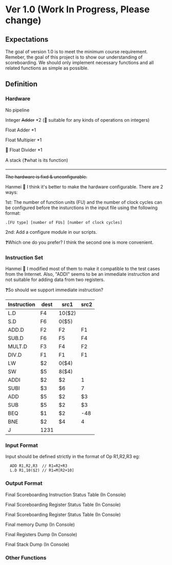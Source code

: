 # Ver 1.0 (Work In Progress, Please change)

## Expectations

The goal of version 1.0 is to meet the minimum course requirement. Remeber, the goal of this project is to show our understanding of scoreboarding. We should only implement necessary functions and all related functions as simple as possible.

## Definition

### Hardware
No pipeline

Integer ~~Adder~~ *2 (📝 suitable for any kinds of operations on integers)

Float Adder *1

Float Multipier *1

📝 Float Divider *1

A stack (❓what is its function)


---

~~The hardware is fixd & unconfigurable.~~

Hanmei 📝 I think it's better to make the hardware configurable. There are 2 ways:

1st: The number of function units (FU) and the number of clock cycles can be configured before the insturctions in the input file using the following format:

```
.[FU type] [number of FUs] [number of clock cycles]
```

2nd: Add a configure module in our scripts.

❓Which one do you prefer? I think the second one is more convenient.

### Instruction Set

Hanmei 📝 I modified most of them to make it compatible to the test cases from the Internet. Also, "ADDI" seems to be an immediate instruction and not suitable for adding data from two registers. 

❓So should we support immediate instruction?

| Instruction | dest | src1   | src2 |
| ----------- | ---- | ------ | ---- |
| L.D         | F4   | 10($2) |      |
| S.D         | F6   | 0($5)  |      |
| ADD.D       | F2   | F2     | F1   |
| SUB.D       | F6   | F5     | F4   |
| MULT.D      | F3   | F4     | F2   |
| DIV.D       | F1   | F1     | F1   |
| LW          | $2   | 0($4)  |      |
| SW          | $5   | 8($4)  |      |
| ADDI        | $2   | $2     | 1    |
| SUBI        | $3   | $6     | 7    |
| ADD         | $5   | $2     | $3   |
| SUB         | $5   | $2     | $3   |
| BEQ         | $1   | $2     | -48  |
| BNE         | $2   | $4     | 4    |
| J           | 1231 |        |      |


### Input Format

Input should be defined strictly in the format of Op R1,R2,R3
eg:
```
  ADD R1,R2,R3  // R1=R2+R3
  L.D R1,10($2) // R1=M[R2+10]
```

### Output Format

Final Scoreboarding Instruction Status Table (In Console)

Final Scoreboarding Register Status Table (In Console)

Final Scoreboarding Register Status Table (In Console)

Final memory Dump (In Console)

Final Registers Dump (In Console)

Final Stack Dump (In Console)


### Other Functions




